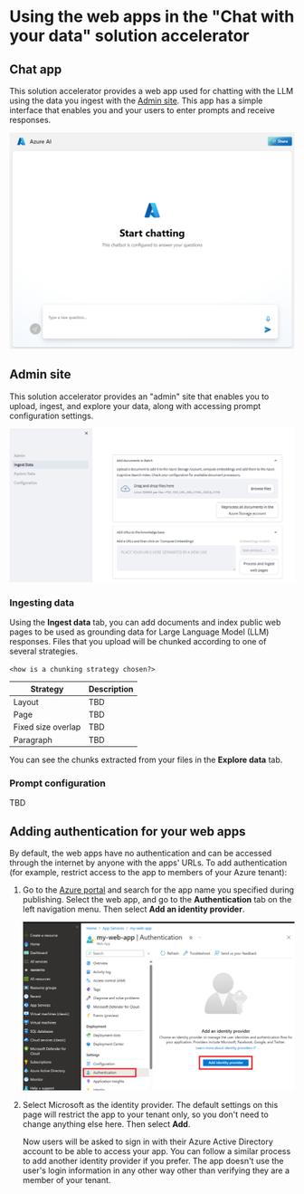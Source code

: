 # Using the web apps in the "Chat with your data" solution accelerator

## Chat app

This solution accelerator provides a web app used for chatting with the LLM using the data you ingest with the [Admin site](#admin-site). This app has a simple interface that enables you and your users to enter prompts and receive responses.

![A screenshot of the chat app.](images/chat-app.png)

## Admin site

This solution accelerator provides an "admin" site that enables you to upload, ingest, and explore your data, along with accessing prompt configuration settings.

![A screenshot of the admin site.](images/admin-site.png)

### Ingesting data

Using the **Ingest data** tab, you can add documents and index public web pages to be used as grounding data for Large Language Model (LLM) responses. Files that you upload will be chunked according to one of several strategies.

`<how is a chunking strategy chosen?>`

|Strategy |Description  |
|---------|---------|
|Layout    |  TBD       |
|Page   | TBD         |
|Fixed size overlap     | TBD         |
|Paragraph     | TBD         |

You can see the chunks extracted from your files in the **Explore data** tab.

### Prompt configuration

TBD


## Adding authentication for your web apps

By default, the web apps have no authentication and can be accessed through the internet by anyone with the apps' URLs. To add authentication (for example, restrict access to the app to members of your Azure tenant):

1. Go to the [Azure portal](https://portal.azure.com/#home) and search for the app name you specified during publishing. Select the web app, and go to the **Authentication** tab on the left navigation menu. Then select **Add an identity provider**.


    ![A screenshot of the chat app.](images/web-app-authentication.png)

1. Select Microsoft as the identity provider. The default settings on this page will restrict the app to your tenant only, so you don't need to change anything else here. Then select **Add**.

    Now users will be asked to sign in with their Azure Active Directory account to be able to access your app. You can follow a similar process to add another identity provider if you prefer. The app doesn't use the user's login information in any other way other than verifying they are a member of your tenant.
